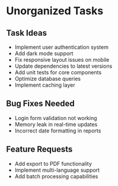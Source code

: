 # Unorganized Tasks

## Task Ideas
- Implement user authentication system
- Add dark mode support
- Fix responsive layout issues on mobile
- Update dependencies to latest versions
- Add unit tests for core components
- Optimize database queries
- Implement caching layer

## Bug Fixes Needed
- Login form validation not working
- Memory leak in real-time updates
- Incorrect date formatting in reports

## Feature Requests
- Add export to PDF functionality
- Implement multi-language support
- Add batch processing capabilities 